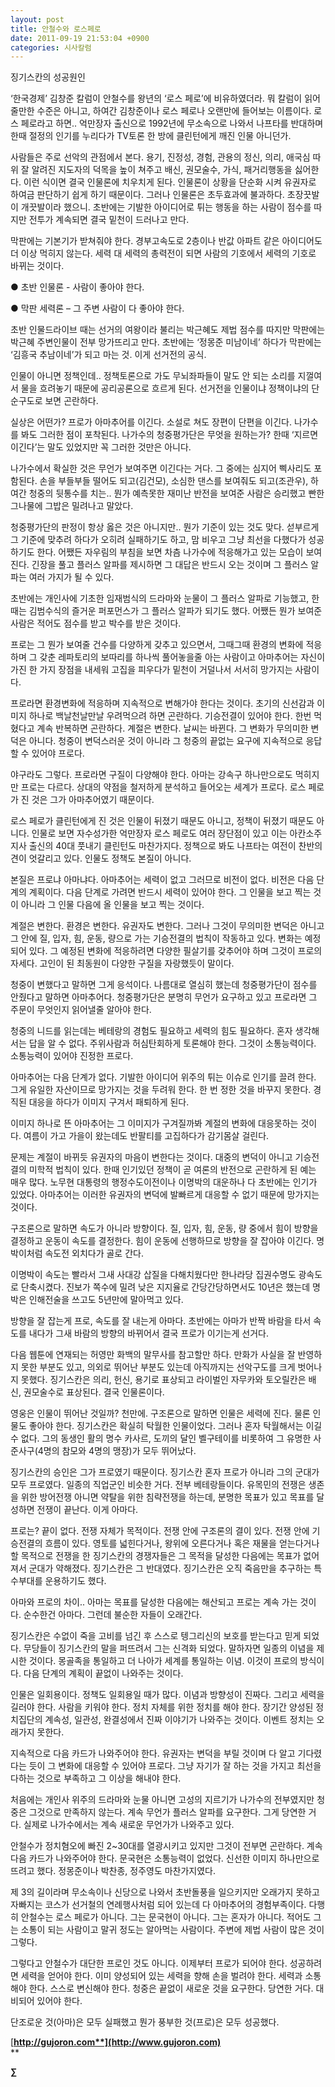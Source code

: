 ```yaml
---
layout: post
title: 안철수와 로스페로
date: 2011-09-19 21:53:04 +0900
categories: 시사칼럼
---
```

  
징기스칸의 성공원인 

‘한국경제’ 김창준 칼럼이 안철수를 왕년의 ‘로스 페로’에 비유하였더라. 뭐 칼럼이 읽어줄만한 수준은 아니고, 하여간 김창준이나 로스 페로나 오랜만에 들어보는 이름이다. 로스 페로라고 하면.. 억만장자 출신으로 1992년에 무소속으로 나와서 나프타를 반대하며 한때 절정의 인기를 누리다가 TV토론 한 방에 클린턴에게 깨진 인물 아니던가. 

사람들은 주로 선악의 관점에서 본다. 용기, 진정성, 경험, 관용의 정신, 의리, 애국심 따위 잘 알려진 지도자의 덕목을 높이 쳐주고 배신, 권모술수, 가식, 패거리행동을 싫어한다. 이런 식이면 결국 인물론에 치우치게 된다. 인물론이 상황을 단순화 시켜 유권자로 하여금 판단하기 쉽게 하기 때문이다. 그러나 인물론은 초두효과에 불과하다. 초장끗발이 개끗발이라 했으니. 초반에는 기발한 아이디어로 튀는 행동을 하는 사람이 점수를 따지만 전투가 계속되면 결국 밑천이 드러나고 만다. 

막판에는 기본기가 받쳐줘야 한다. 경부고속도로 2층이나 반값 아파트 같은 아이디어도 더 이상 먹히지 않는다. 세력 대 세력의 총력전이 되면 사람의 기호에서 세력의 기호로 바뀌는 것이다. 

● 초반 인물론 - 사람이 좋아야 한다.

  
● 막판 세력론 – 그 주변 사람이 다 좋아야 한다. 

초반 인물드라이브 때는 선거의 여왕이라 불리는 박근혜도 제법 점수를 따지만 막판에는 박근혜 주변인물이 전부 망가뜨리고 만다. 초반에는 ‘정몽준 미남이네’ 하다가 막판에는 ‘김흥국 추남이네’가 되고 마는 것. 이게 선거전의 공식. 

인물이 아니면 정책인데.. 정책토론으로 가도 무뇌좌파들이 말도 안 되는 소리를 지껄여서 물을 흐려놓기 때문에 공리공론으로 흐르게 된다. 선거전을 인물이냐 정책이냐의 단순구도로 보면 곤란하다. 

실상은 어떤가? 프로가 아마추어를 이긴다. 소설로 쳐도 장편이 단편을 이긴다. 나가수를 봐도 그러한 점이 포착된다. 나가수의 청중평가단은 무엇을 원하는가? 한때 ‘지르면 이긴다’는 말도 있었지만 꼭 그러한 것만은 아니다. 

나가수에서 확실한 것은 무언가 보여주면 이긴다는 거다. 그 중에는 심지어 삑사리도 포함된다. 손을 부들부들 떨어도 되고(김건모), 소심한 댄스를 보여줘도 되고(조관우), 하여간 청중의 뒷통수를 치는.. 뭔가 예측못한 재미난 반전을 보여준 사람은 승리했고 빤한 그나물에 그밥은 밀려나고 말았다. 

청중평가단의 판정이 항상 옳은 것은 아니지만.. 뭔가 기준이 있는 것도 맞다. 섣부르게 그 기준에 맞추려 하다가 오히려 실패하기도 하고, 맘 비우고 그냥 최선을 다했다가 성공하기도 한다. 어쨌든 자우림의 부침을 보면 차츰 나가수에 적응해가고 있는 모습이 보여진다. 긴장을 풀고 플러스 알파를 제시하면 그 대답은 반드시 오는 것이며 그 플러스 알파는 여러 가지가 될 수 있다. 

초반에는 개인사에 기초한 임재범식의 드라마와 눈물이 그 플러스 알파로 기능했고, 한때는 김범수식의 즐거운 퍼포먼스가 그 플러스 알파가 되기도 했다. 어쨌든 뭔가 보여준 사람은 적어도 점수를 받고 박수를 받은 것이다. 

프로는 그 뭔가 보여줄 건수를 다양하게 갖추고 있으면서, 그때그때 환경의 변화에 적응하며 그 갖춘 레파토리의 보따리를 하나씩 풀어놓을줄 아는 사람이고 아마추어는 자신이 가진 한 가지 장점을 내세워 고집을 피우다가 밑천이 거덜나서 서서히 망가지는 사람이다. 

프로라면 환경변화에 적응하며 지속적으로 변해가야 한다는 것이다. 초기의 신선감과 이미지 하나로 백날천날만날 우려먹으려 하면 곤란하다. 기승전결이 있어야 한다. 한번 먹혔다고 계속 반복하면 곤란하다. 계절은 변한다. 날씨는 바뀐다. 그 변화가 무의미한 변덕은 아니다. 청중이 변덕스러운 것이 아니라 그 청중의 끝없는 요구에 지속적으로 응답할 수 있어야 프로다. 

야구라도 그렇다. 프로라면 구질이 다양해야 한다. 아마는 강속구 하나만으로도 먹히지만 프로는 다르다. 상대의 약점을 철저하게 분석하고 들어오는 세계가 프로다. 로스 페로가 진 것은 그가 아마추어였기 때문이다. 

로스 페로가 클린턴에게 진 것은 인물이 뒤졌기 때문도 아니고, 정책이 뒤졌기 때문도 아니다. 인물로 보면 자수성가한 억만장자 로스 페로도 여러 장단점이 있고 이는 아칸소주지사 출신의 40대 풋내기 클린턴도 마찬가지다. 정책으로 봐도 나프타는 여전이 찬반의견이 엇갈리고 있다. 인물도 정책도 본질이 아니다. 

본질은 프로냐 아마냐다. 아마추어는 세력이 없고 그러므로 비전이 없다. 비전은 다음 단계의 계획이다. 다음 단계로 가려면 반드시 세력이 있어야 한다. 그 인물을 보고 찍는 것이 아니라 그 인물 다음에 올 인물을 보고 찍는 것이다. 

계절은 변한다. 환경은 변한다. 유권자도 변한다. 그러나 그것이 무의미한 변덕은 아니고 그 안에 질, 입자, 힘, 운동, 량으로 가는 기승전결의 법칙이 작동하고 있다. 변화는 예정되어 있다. 그 예정된 변화에 적응하려면 다양한 필살기를 갖추어야 하며 그것이 프로의 자세다. 고인이 된 최동원이 다양한 구질을 자랑했듯이 말이다. 

청중이 변했다고 말하면 그게 응석이다. 나름대로 열심히 했는데 청중평가단이 점수를 안줬다고 말하면 아마추어다. 청중평가단은 분명히 무언가 요구하고 있고 프로라면 그 주문이 무엇인지 읽어낼줄 알아야 한다. 

청중의 니드를 읽는데는 베테랑의 경험도 필요하고 세력의 힘도 필요하다. 혼자 생각해서는 답을 알 수 없다. 주위사람과 허심탄회하게 토론해야 한다. 그것이 소통능력이다. 소통능력이 있어야 진정한 프로다. 

아마추어는 다음 단계가 없다. 기발한 아이디어 위주의 튀는 이슈로 인기를 끌려 한다. 그게 유일한 자산이므로 망가지는 것을 두려워 한다. 한 번 정한 것을 바꾸지 못한다. 경직된 대응을 하다가 이미지 구겨서 패퇴하게 된다. 

이미지 하나로 뜬 아마추어는 그 이미지가 구겨질까봐 계절의 변화에 대응못하는 것이다. 여름이 가고 가을이 왔는데도 반팔티를 고집하다가 감기몸살 걸린다. 

문제는 계절이 바뀌듯 유권자의 마음이 변한다는 것이다. 대중의 변덕이 아니고 기승전결의 미학적 법칙이 있다. 한때 인기있던 정책이 곧 여론의 반전으로 곤란하게 된 예는 매우 많다. 노무현 대통령의 행정수도이전이나 이명박의 대운하나 다 초반에는 인기가 있었다. 아마추어는 이러한 유권자의 변덕에 발빠르게 대응할 수 없기 때문에 망가지는 것이다. 

구조론으로 말하면 속도가 아니라 방향이다. 질, 입자, 힘, 운동, 량 중에서 힘이 방향을 결정하고 운동이 속도를 결정한다. 힘이 운동에 선행하므로 방향을 잘 잡아야 이긴다. 명박이처럼 속도전 외치다가 골로 간다. 

이명박이 속도는 빨라서 그새 사대강 삽질을 다해치웠다만 한나라당 집권수명도 광속도로 단축시켰다. 진보가 쪽수에 밀려 낮은 지지율로 간당간당하면서도 10년은 했는데 명박은 인해전술을 쓰고도 5년만에 말아먹고 있다. 

방향을 잘 잡는게 프로, 속도를 잘 내는게 아마다. 초반에는 아마가 반짝 바람을 타서 속도를 내다가 그새 바람의 방향의 바뀌어서 결국 프로가 이기는게 선거다. 

다음 웹툰에 연재되는 허영만 화백의 말무사를 참고할만 하다. 만화가 사실을 잘 반영하지 못한 부분도 있고, 의외로 뛰어난 부분도 있는데 아직까지는 선악구도를 크게 벗어나지 못했다. 징기스칸은 의리, 헌신, 용기로 표상되고 라이벌인 자무카와 토오릴칸은 배신, 권모술수로 표상된다. 결국 인물론이다. 

영웅은 인물이 뛰어난 것일까? 천만에. 구조론으로 말하면 인물은 세력에 진다. 물론 인물도 좋아야 한다. 징기스칸은 확실히 탁월한 인물이었다. 그러나 혼자 탁월해서는 이길 수 없다. 그의 동생인 활의 명수 카사르, 도끼의 달인 벨구테이를 비롯하여 그 유명한 사준사구(4명의 참모와 4명의 맹장)가 모두 뛰어났다. 

징기스칸의 승인은 그가 프로였기 때문이다. 징기스칸 혼자 프로가 아니라 그의 군대가 모두 프로였다. 일종의 직업군인 비슷한 거다. 전부 베테랑들이다. 유목민의 전쟁은 생존을 위한 방어전쟁 아니면 약탈을 위한 침략전쟁을 하는데, 분명한 목표가 있고 목표를 달성하면 전쟁이 끝난다. 이게 아마다. 

프로는? 끝이 없다. 전쟁 자체가 목적이다. 전쟁 안에 구조론의 결이 있다. 전쟁 안에 기승전결의 흐름이 있다. 영토를 넓힌다거나, 왕위에 오른다거나 혹은 재물을 얻는다거나 할 목적으로 전쟁을 한 징기스칸의 경쟁자들은 그 목적을 달성한 다음에는 목표가 없어져서 군대가 약해졌다. 징기스칸은 그 반대였다. 징기스칸은 오직 죽음만을 추구하는 특수부대를 운용하기도 했다. 

아마와 프로의 차이.. 아마는 목표를 달성한 다음에는 해산되고 프로는 계속 가는 것이다. 순수한건 아마다. 그런데 불순한 자들이 오래간다. 

징기스칸은 수없이 죽을 고비를 넘긴 후 스스로 텡그리신의 보호를 받는다고 믿게 되었다. 무당들이 징기스칸의 말을 퍼뜨려서 그는 신격화 되었다. 말하자면 일종의 이념을 제시한 것이다. 몽골족을 통일하고 더 나아가 세계를 통일하는 이념. 이것이 프로의 방식이다. 다음 단계의 계획이 끝없이 나와주는 것이다. 

인물은 일회용이다. 정책도 일회용일 때가 많다. 이념과 방향성이 진짜다. 그리고 세력을 길러야 한다. 사람을 키워야 한다. 정치 자체를 위한 정치를 해야 한다. 장기간 양성된 정치집단의 계속성, 일관성, 완결성에서 진짜 이야기가 나와주는 것이다. 이벤트 정치는 오래가지 못한다. 

지속적으로 다음 카드가 나와주어야 한다. 유권자는 변덕을 부릴 것이며 다 알고 기다렸다는 듯이 그 변화에 대응할 수 있어야 프로다. 그냥 자기가 잘 하는 것을 가지고 최선을 다하는 것으로 부족하고 그 이상을 해내야 한다. 

처음에는 개인사 위주의 드라마와 눈물 아니면 고성의 지르기가 나가수의 전부였지만 청중은 그것으로 만족하지 않는다. 계속 무언가 플러스 알파를 요구한다. 그게 당연한 거다. 실제로 나가수에서는 계속 새로운 무언가가 나와주고 있다. 

안철수가 정치혐오에 빠진 2~30대를 열광시키고 있지만 그것이 전부면 곤란하다. 계속 다음 카드가 나와주어야 한다. 문국현은 소통능력이 없었다. 신선한 이미지 하나만으로 뜨려고 했다. 정몽준이나 박찬종, 정주영도 마찬가지였다. 



제 3의 길이라며 무소속이나 신당으로 나와서 초반돌풍을 일으키지만 오래가지 못하고 자빠지는 코스가 선거철의 연례행사처럼 되어 있는데 다 아마추어의 경험부족이다. 다행히 안철수는 로스 페로가 아니다. 그는 문국현이 아니다. 그는 혼자가 아니다. 적어도 그는 소통이 되는 사람이고 말귀 정도는 알아먹는 사람이다. 주변에 제법 사람이 많은 것이 그렇다. 



그렇다고 안철수가 대단한 프로인 것도 아니다. 이제부터 프로가 되어야 한다. 성공하려면 세력을 얻어야 한다. 이미 양성되어 있는 세력을 향해 손을 벌려야 한다. 세력과 소통해야 한다. 스스로 변신해야 한다. 청중은 끝없이 새로운 것을 요구한다. 당연한 거다. 대비되어 있어야 한다.

단조로운 것(아마)은 모두 실패했고 뭔가 풍부한 것(프로)은 모두 성공했다. 








  




[**http://gujoron.com**](http://www.gujoron.com)**  
** 

**∑**